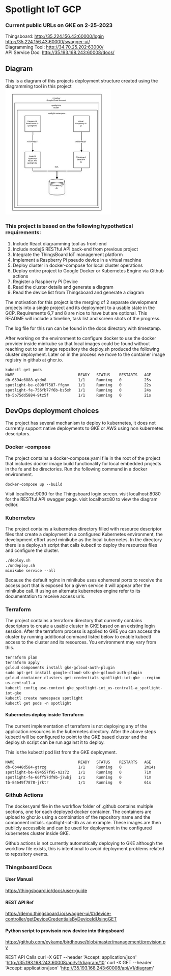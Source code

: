 # Spotlight IoT GCP
### Current public URLs on GKE on 2-25-2023
Thingsboard:         http://35.224.156.43:60000/login  http://35.224.156.43:60000/swagger-ui/  
Diagramming Tool:     http://34.70.25.202:63000/  
API Service Doc:      http://35.193.168.243:60008/docs/  

## Diagram 
This is a diagram of this projects deployment structure created using the diagramming tool in this project  
![image info](./docs/spotlight-k8s-diagram.JPG)


### This project is based on the following hypothetical requirements:
1. Include React diagramming tool as front-end
2. Include nodejS RESTful API back-end from previous project
3. Integrate the ThingsBoard IoT management platform
4. Implement a Raspberry Pi pseudo device in a virtual machine
5. Deploy cluster in docker-compose for local cluster operations
6. Deploy entire project to Google Docker or Kubernetes Engine via Github actions
7. Register a Raspberry Pi Device
8. Read the cluster details and generate a diagram
9. Read the device list from Thingsboard and generate a diagram

The motivation for this project is the merging of 2 separate development projects into a single project and its deployment to a usable state in the GCP. Requirements 6,7 and 8 are nice to have but are optional. This README will include a timeline, task list and screen shots of the progress. 

The log file for this run can be found in the docs directory with timestamp.

After working on the environment to configure docker to use the docker provider inside minikube so that local images could be found without reaching out to an image repository the deploy.sh produced the following cluster deployment. Later on in the process we move to the container image registry in github at ghcr.io.

```
kubectl get pods
NAME                            READY   STATUS    RESTARTS   AGE
db-6594c6888-qkdn8              1/1     Running   0          25s
spotlight-be-c898f7587-ffgnv    1/1     Running   0          22s
spotlight-fe-756fb77f6b-bs5xh   1/1     Running   0          24s
tb-5b75dd5884-9tz5f             1/1     Running   0          21s
```

## DevOps deployment choices
The project has several mechanism to deploy to kubernetes, it does not currently support native deployments to GKE or AWS using non kubernetes descriptors.

### Docker -compose
The project contains a docker-compose.yaml file in the root of the project that includes docker image build functionality for local embedded projects in the fe and be directories. Run the following command in a docker environment.

```
docker-compose up --build
```
Visit localhost:9090 for the Thingsboard login screen. 
visit localhost:8080 for the RESTful API swagger page. 
visit localhost:80 to view the diagram editor.

### Kubernetes
The project contains a kubernetes directory filled with resource descriptor files that create a deployment in a configured Kubernetes environment, the development effort used minikube as the local kubernetes. In the directory there is a deploy.sh script that calls kubectl to deploy the resources files and configure the cluster. 

```
./deploy.sh
./undeploy.sh
minikube service --all
```
Because the default nginx in minikube uses ephemeral ports to receive the access port that is exposed for a given service it will appear after the minikube call. If using an alternate kubernetes engine refer to its documentation to receive access urls.


### Terraform
The project contains a terraform directory that currently contains descriptors to create a usable cluster in GKE based on an existing login session. After the terraform process is applied to GKE you can access the cluster by running additional command listed below to enable kubectl access to the cluster and its resources. You environment may vary from this.

```
terraform plan
terraform apply
gcloud components install gke-gcloud-auth-plugin
sudo apt-get install google-cloud-sdk-gke-gcloud-auth-plugin
gcloud container clusters get-credentials spotlight-iot-gke --region us-central1-a
kubectl config use-context gke_spotlight-iot_us-central1-a_spotlight-iot-gke
kubectl create namespace spotlight
kubectl get pods -n spotlight

```
#### Kubernetes deploy inside Terraform
The current implementation of terraform is not deploying any of the application resources in the kubernetes directory. After the above steps kubectl will be configured to point to the GKE based cluster and the deploy.sh script can be run against it to deploy.

This is the kubectl pod list from the GKE deployment.

```
NAME                            READY   STATUS    RESTARTS   AGE
db-6b448d584-gtrzg              1/1     Running   0          2m14s
spotlight-be-694557f95-n2z72    1/1     Running   0          71m
spotlight-fe-66ff57df9b-j7wbj   1/1     Running   0          71m
tb-84649f7878-jrktr             1/1     Running   0          61s
```

### Github Actions
The docker.yaml file in the workflow folder of .github contains multiple sections, one for each deployed docker container. The containers are upload to ghcr.io using a combination of the repository name and the component initials. spotlight-iot-db as an example. These images are then publicly accessible and can be used for deployment in the configured kubernetes cluster inside GKE.

Github actions is not currently automatically deploying to GKE although the workflow file exists, this is intentional to avoid deployment problems related to repository events.


### Thingsboard Docs
#### User Manual
https://thingsboard.io/docs/user-guide
 
#### REST API Ref 
https://demo.thingsboard.io/swagger-ui/#/device-controller/getDeviceCredentialsByDeviceIdUsingGET

#### Python script to provisoin new device into thingsboard
 https://github.com/eykamp/birdhouse/blob/master/management/provision.py


REST API Calls
curl -X GET --header 'Accept: application/json' 'http://35.193.168.243:60008/api/v1/diagram/10'
curl -X GET --header 'Accept: application/json' 'http://35.193.168.243:60008/api/v1/diagram'